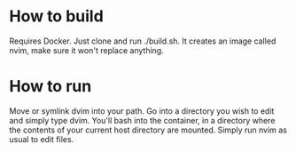 # How to build

Requires Docker. Just clone and run ./build.sh. It creates an image called nvim, make sure it won't replace anything.

# How to run

Move or symlink dvim into your path. Go into a directory you wish to edit and simply type dvim.
You'll bash into the container, in a directory where the contents of your current host directory are mounted.
Simply run nvim as usual to edit files.
